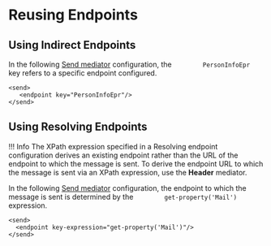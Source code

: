 # Reusing Endpoints

## Using Indirect Endpoints

In the following [Send
mediator](../../../../references/mediators/send-Mediator)
configuration, the `         PersonInfoEpr        ` key refers to a
specific endpoint configured.

```
<send>
   <endpoint key="PersonInfoEpr"/>
</send>
```

## Using Resolving Endpoints

!!! Info
	The XPath expression specified in a Resolving endpoint configuration derives an existing endpoint rather than the URL of the endpoint to which the message is sent. To derive the endpoint URL to which the message is sent via an XPath expression, use the **Header** mediator.

In the following [Send
mediator](../../../../references/mediators/send-Mediator)
configuration, the endpoint to which the message is sent is determined
by the `         get-property('Mail')        ` expression.

```
<send>
  <endpoint key-expression="get-property('Mail')"/>
</send>
```
